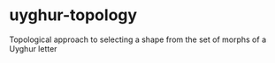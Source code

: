 # uyghur-topology
Topological approach to selecting a shape from the set of morphs of a Uyghur letter
